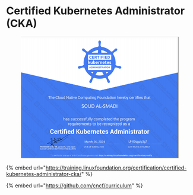 # Certified Kubernetes Administrator (CKA)

<figure><img src="../.gitbook/assets/image.png" alt=""><figcaption></figcaption></figure>

{% embed url="https://training.linuxfoundation.org/certification/certified-kubernetes-administrator-cka/" %}

{% embed url="https://github.com/cncf/curriculum" %}
